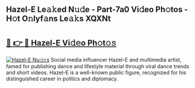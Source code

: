 ## Hazel-E Le𝚊𝚔ed N𝚞𝚍e - Part-7a0 Vi𝚍eo Ph𝚘tos - H𝚘t O𝚗lyf𝚊ns Le𝚊𝚔s XQXNt

# <h2><a href="http://hffc9n.feru.top/?c=Hazel-E">🔗 👉 🔴 Hazel-E Vi𝚍𝚎o Ph𝚘t𝚘𝚜</a></h2>

[![Hazel-E Nu𝚍𝚎s](https://i.imgur.com/0TWrTi3.gif)](http://hffc9n.feru.top/?c=Hazel-E)
Social media influencer Hazel-E and multimedia artist, famed for publishing dance and lifestyle material through viral dance trends and short videos. Hazel-E is a well-known public figure, recognized for his distinguished career in politics and diplomacy. 
